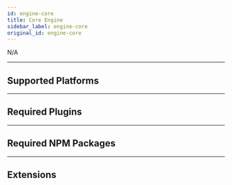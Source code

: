 ```yaml
---
id: engine-core
title: Core Engine
sidebar_label: engine-core
original_id: engine-core
---
```


<!--AUTO_GENERATED_START-->


N/A

---
## Supported Platforms



---
## Required Plugins



---
## Required NPM Packages



---
## Extensions




<!--AUTO_GENERATED_END-->
